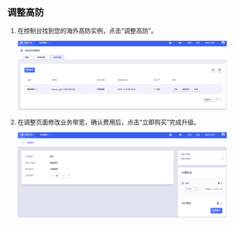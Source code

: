 ## 调整高防

1. 在控制台找到您的海外高防实例，点击“调整高防”。
   
   ![调整高防1.png](/images/uads-unlimited/tiaozheng1.png)

2. 在调整页面修改业务带宽，确认费用后，点击“立即购买”完成升级。
   
   ![调整高防2.png](/images/uads-unlimited/tiaozheng2.png)
